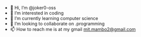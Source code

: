 - 👋 Hi, I’m @joker0-oss
- 👀 I’m interested in coding
- 🌱 I’m currently learning computer science
- 💞️ I’m looking to collaborate on .programming
- 📫 How to reach me is at my gmail mit.mambo2@gmail.com

<!---
joker0-oss/joker0-oss is a ✨ special ✨ repository because its `README.md` (this file) appears on your GitHub profile.
You can click the Preview link to take a look at your changes.
--->
